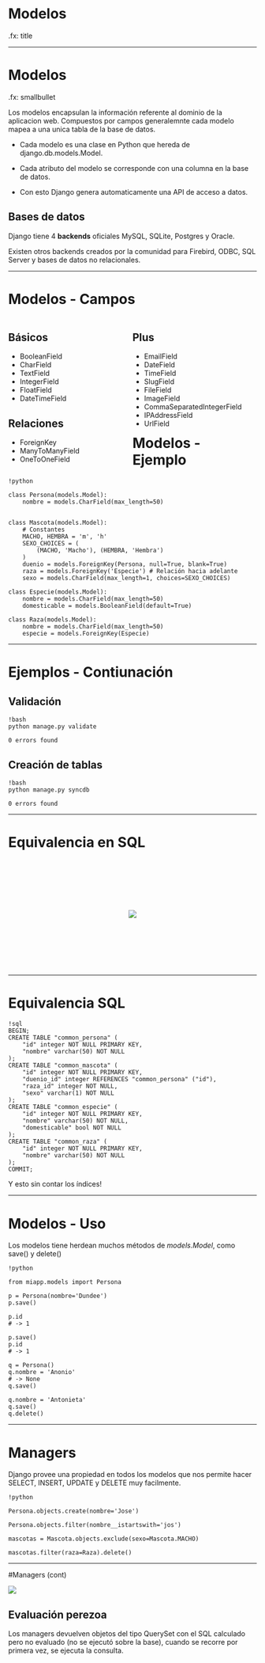 
# Modelos

.fx: title

---

# Modelos

.fx: smallbullet

Los modelos encapsulan la información referente al dominio de la aplicacion web.
Compuestos por campos generalemnte cada modelo mapea a una unica tabla de la base de datos.

* Cada modelo es una clase en Python que hereda de django.db.models.Model.

* Cada atributo del modelo se corresponde con una columna en la base de datos.

* Con esto Django genera automaticamente una API de acceso a datos.


## Bases de datos

Django tiene 4 **backends** oficiales MySQL, SQLite, Postgres y Oracle.

Existen otros backends creados por la comunidad para Firebird, ODBC, SQL Server y bases
de datos no relacionales.

---


# Modelos - Campos

<div style="float: left; width:50%">
<h2>Básicos</h2>
<ul>
<li>BooleanField</li>
<li>CharField</li>
<li>TextField</li>
<li>IntegerField</li>
<li>FloatField</li>
<li>DateTimeField</li>
</ul>
<h2>Relaciones</h2>
<ul>
<li>ForeignKey</li>
<li>ManyToManyField</li>
<li>OneToOneField</li>
</ul>
</div>

<div style="float: right; width:50%">
<h2>Plus</h2>
<ul>
<li>EmailField</li>
<li>DateField</li>
<li>TimeField</li>
<li>SlugField</li>
<li>FileField</li>
<li>ImageField</li>
<li>CommaSeparatedIntegerField</li>
<li>IPAddressField</li>
<li>UrlField</li>
</ul>

</div>

---

# Modelos - Ejemplo


    !python

    class Persona(models.Model):
        nombre = models.CharField(max_length=50)


    class Mascota(models.Model):
        # Constantes
        MACHO, HEMBRA = 'm', 'h'
        SEXO_CHOICES = (
            (MACHO, 'Macho'), (HEMBRA, 'Hembra')
        )
        duenio = models.ForeignKey(Persona, null=True, blank=True)
        raza = models.ForeignKey('Especie') # Relación hacia adelante
        sexo = models.CharField(max_length=1, choices=SEXO_CHOICES)

    class Especie(models.Model):
        nombre = models.CharField(max_length=50)
        domesticable = models.BooleanField(default=True)

    class Raza(models.Model):
        nombre = models.CharField(max_length=50)
        especie = models.ForeignKey(Especie)

---

# Ejemplos - Contiunación

## Validación

    !bash
    python manage.py validate

    0 errors found

## Creación de tablas

    !bash
    python manage.py syncdb

    0 errors found

---

# Equivalencia en SQL

<center>
    <img src="images/sql.gif" style="padding: 20%;">
</center>

---

# Equivalencia SQL


    !sql
    BEGIN;
    CREATE TABLE "common_persona" (
        "id" integer NOT NULL PRIMARY KEY,
        "nombre" varchar(50) NOT NULL
    );
    CREATE TABLE "common_mascota" (
        "id" integer NOT NULL PRIMARY KEY,
        "duenio_id" integer REFERENCES "common_persona" ("id"),
        "raza_id" integer NOT NULL,
        "sexo" varchar(1) NOT NULL
    );
    CREATE TABLE "common_especie" (
        "id" integer NOT NULL PRIMARY KEY,
        "nombre" varchar(50) NOT NULL,
        "domesticable" bool NOT NULL
    );
    CREATE TABLE "common_raza" (
        "id" integer NOT NULL PRIMARY KEY,
        "nombre" varchar(50) NOT NULL
    );
    COMMIT;

Y esto sin contar los índices!

---

# Modelos - Uso


Los modelos tiene herdean muchos métodos de *models.Model*, como save() y delete()

    !python

    from miapp.models import Persona

    p = Persona(nombre='Dundee')
    p.save()

    p.id
    # -> 1

    p.save()
    p.id
    # -> 1

    q = Persona()
    q.nombre = 'Anonio'
    # -> None
    q.save()

    q.nombre = 'Antonieta'
    q.save()
    q.delete()

---

# Managers

Django provee una propiedad en todos los modelos que
nos permite hacer SELECT, INSERT, UPDATE y DELETE muy facilmente.

    !python

    Persona.objects.create(nombre='Jose')

    Persona.objects.filter(nombre__istartswith='jos')

    mascotas = Mascota.objects.exclude(sexo=Mascota.MACHO)

    mascotas.filter(raza=Raza).delete()

---
#Managers (cont)

<img src="images/perezoso.jpg">

## Evaluación perezoa

Los managers devuelven objetos del tipo QuerySet con el SQL
calculado pero no evaluado (no se ejecutó sobre la base),
cuando se recorre por primera vez, se ejecuta la consulta.


